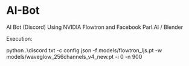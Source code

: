 # AI-Bot
AI Bot (Discord) Using NVIDIA Flowtron and Facebook Parl.AI / Blender

Execution:

 python .\discord.txt -c config.json -f models/flowtron_ljs.pt -w models/waveglow_256channels_v4_new.pt  -i 0 -n 900
